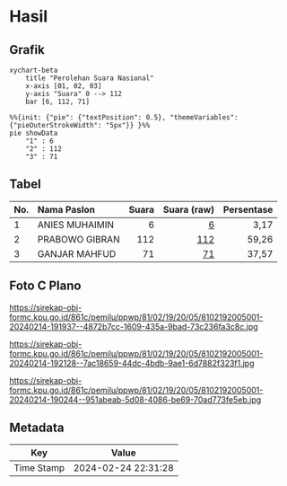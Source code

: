 # Hasil

## Grafik

```mermaid
xychart-beta
    title "Perolehan Suara Nasional"
    x-axis [01, 02, 03]
    y-axis "Suara" 0 --> 112
    bar [6, 112, 71]
```

```mermaid
%%{init: {"pie": {"textPosition": 0.5}, "themeVariables": {"pieOuterStrokeWidth": "5px"}} }%%
pie showData
    "1" : 6
    "2" : 112
    "3" : 71
```

## Tabel

| No. | Nama Paslon    | Suara | Suara (raw) | Persentase |
|:--- |:-------------- | -----:| -----------:| ----------:|
| 1   | ANIES MUHAIMIN | 6     | [6][p-1]    | 3,17       |
| 2   | PRABOWO GIBRAN | 112   | [112][p-2]  | 59,26      |
| 3   | GANJAR MAHFUD  | 71    | [71][p-3]   | 37,57      |


[p-1]: https://github.com/gigit-pemilu/pemilu-2024/blob/main/pilpres/hitung-suara/sub/81-maluku/sub/02-maluku-tenggara/sub/19-kei-kecil-timur-selatan/sub/2005-elaar-lamagorang/sub/001-tps/sub/paslon-1.txt
[p-2]: https://github.com/gigit-pemilu/pemilu-2024/blob/main/pilpres/hitung-suara/sub/81-maluku/sub/02-maluku-tenggara/sub/19-kei-kecil-timur-selatan/sub/2005-elaar-lamagorang/sub/001-tps/sub/paslon-2.txt
[p-3]: https://github.com/gigit-pemilu/pemilu-2024/blob/main/pilpres/hitung-suara/sub/81-maluku/sub/02-maluku-tenggara/sub/19-kei-kecil-timur-selatan/sub/2005-elaar-lamagorang/sub/001-tps/sub/paslon-3.txt

## Foto C Plano

https://sirekap-obj-formc.kpu.go.id/861c/pemilu/ppwp/81/02/19/20/05/8102192005001-20240214-191937--4872b7cc-1609-435a-9bad-73c236fa3c8c.jpg

https://sirekap-obj-formc.kpu.go.id/861c/pemilu/ppwp/81/02/19/20/05/8102192005001-20240214-192128--7ac18659-44dc-4bdb-9ae1-6d7882f323f1.jpg

https://sirekap-obj-formc.kpu.go.id/861c/pemilu/ppwp/81/02/19/20/05/8102192005001-20240214-190244--951abeab-5d08-4086-be69-70ad773fe5eb.jpg


## Metadata

| Key        | Value               |
| ---------- | ------------------- |
| Time Stamp | 2024-02-24 22:31:28 |




